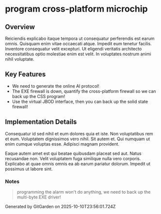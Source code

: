 # program cross-platform microchip

## Overview
Reiciendis explicabo itaque tempora ut consequatur perferendis est earum omnis. Quisquam enim vitae occaecati atque. Impedit eum tenetur facilis. Inventore consequatur velit excepturi. Ut eligendi veritatis architecto necessitatibus optio molestiae enim est velit. In voluptates nostrum animi nihil voluptate.

## Key Features
- We need to generate the online AI protocol!
- The EXE firewall is down, quantify the cross-platform firewall so we can back up the CSS program!
- Use the virtual JBOD interface, then you can back up the solid state firewall!

## Implementation Details
Consequatur id sed nihil et eum dolores quia et iste. Non voluptatibus rem et eum. Voluptatem dignissimos vero nihil. Sit autem et. Qui numquam ut enim cumque voluptas esse. Adipisci magnam provident.
 Eaque autem amet est qui beatae quibusdam placeat sed aut. Natus recusandae non. Velit voluptatem fuga similique nulla vero corporis. Explicabo at quae omnis omnis ea ab earum pariatur dolorum. Impedit ut possimus ut labore sint.

### Notes
> programming the alarm won't do anything, we need to back up the multi-byte EXE driver!

Generated by GitGarden on 2025-10-10T23:56:01.724Z